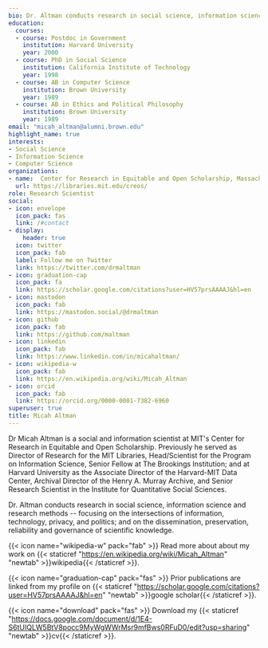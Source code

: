 ```yaml
---
bio: Dr. Altman conducts research in social science, information science and research methods -- focusing on the intersections of information, technology, privacy, and politics; and on the dissemination, preservation, reliability and governance of scientific knowledge.
education:
  courses:
  - course: Postdoc in Government
    institution: Harvard University
    year: 2000
  - course: PhD in Social Science
    institution: California Institute of Technology
    year: 1998
  - course: AB in Computer Science
    institution: Brown University
    year: 1989
  - course: AB in Ethics and Political Philosophy
    institution: Brown University
    year: 1989
email: "micah_altman@alumni.brown.edu"
highlight_name: true
interests:
- Social Science
- Information Science
- Computer Science
organizations:
- name:  Center for Research in Equitable and Open Scholarship, Massachusetts Institute of Technology
  url: https://libraries.mit.edu/creos/
role: Research Scientist
social:
- icon: envelope
  icon_pack: fas
  link: /#contact
- display:
    header: true
  icon: twitter
  icon_pack: fab
  label: Follow me on Twitter
  link: https://twitter.com/drmaltman
- icon: graduation-cap
  icon_pack: fa
  link: https://scholar.google.com/citations?user=HV57prsAAAAJ&hl=en
- icon: mastodon
  icon_pack: fab
  link: https://mastodon.social/@drmaltman
- icon: github
  icon_pack: fab
  link: https://github.com/maltman
- icon: linkedin
  icon_pack: fab
  link: https://www.linkedin.com/in/micahaltman/
- icon: wikipedia-w
  icon_pack: fab
  link: https://en.wikipedia.org/wiki/Micah_Altman
- icon: orcid
  icon_pack: fab
  link: https://orcid.org/0000-0001-7382-6960
superuser: true
title: Micah Altman
---
```


Dr Micah Altman is a social and information scientist at MIT's Center for Research in Equitable and Open Scholarship. Previously he served as Director of Research for the MIT Libraries, Head/Scientist for the Program on Information Science, Senior Fellow at The Brookings Institution; and at Harvard University as the Associate Director of the Harvard-MIT Data Center, Archival Director of the Henry A. Murray Archive, and Senior Research Scientist in the Institute for Quantitative Social Sciences.

Dr. Altman conducts research in social science, information science and research methods -- focusing on the intersections of information, technology, privacy, and politics; and on the dissemination, preservation, reliability and governance of scientific knowledge. 

{{< icon name="wikipedia-w" pack="fab" >}} Read more about about my work on {{< staticref "https://en.wikipedia.org/wiki/Micah_Altman" "newtab" >}}wikipedia{{< /staticref >}}.

{{< icon name="graduation-cap" pack="fas" >}} Prior publications are linked from my profile on {{< staticref "https://scholar.google.com/citations?user=HV57prsAAAAJ&hl=en" "newtab" >}}google scholar{{< /staticref >}}.




{{< icon name="download" pack="fas" >}} Download my {{< staticref "https://docs.google.com/document/d/1E4-S6tUIQLW5BtV8pocc9MyWgWWrMsr9mfBws0RFuD0/edit?usp=sharing" "newtab" >}}cv{{< /staticref >}}.


